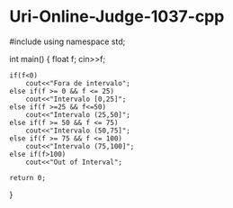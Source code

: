 # Uri-Online-Judge-1037-cpp

#include<iostream>
using namespace std;

int main()
{
    float f;
    cin>>f;

    if(f<0)
        cout<<"Fora de intervalo";
    else if(f >= 0 && f <= 25)
        cout<<"Intervalo [0,25]";
    else if(f >=25 && f<=50)
        cout<<"Intervalo (25,50]";
    else if(f >= 50 && f <= 75)
        cout<<"Intervalo (50,75]";
    else if(f >= 75 && f <= 100)
        cout<<"Intervalo (75,100]";
    else if(f>100)
        cout<<"Out of Interval";

    return 0;
}
